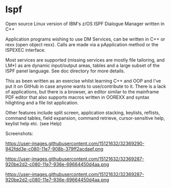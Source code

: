 # lspf
Open source Linux version of IBM's z/OS ISPF Dialogue Manager written in C++

Application programs wishing to use DM Services, can be written in C++ or rexx (open object rexx).  Calls are made via a pApplication method or the ISPEXEC interface.

Most services are supported (missing services are mostly file tailoring, and LM*) as are dynamic input/output areas, tables and a large subset of the ISPF panel language.  See doc directory for more details.

This as been written as an exercise whilst learning C++ and OOP and I've put it on GitHub in case anyone wants to use/contribute to it.  There is a lack of applications, but there is a browser, an editor similar to the mainframe PDF editor that also supports macros written in OOREXX and syntax hilighting and a file list application.

Other features include split screen, application stacking, keylists, reflists, command tables, field expansion, command retrieve, cursor-sensitive help, keylist help etc. (see Help)

Screenshots:

https://user-images.githubusercontent.com/15121632/32369290-942fdd3e-c080-11e7-908b-379ff2acdaef.png

https://user-images.githubusercontent.com/15121632/32369287-920be2d2-c080-11e7-936e-69664450d4aa.png

https://user-images.githubusercontent.com/15121632/32369287-920be2d2-c080-11e7-936e-69664450d4aa.png


